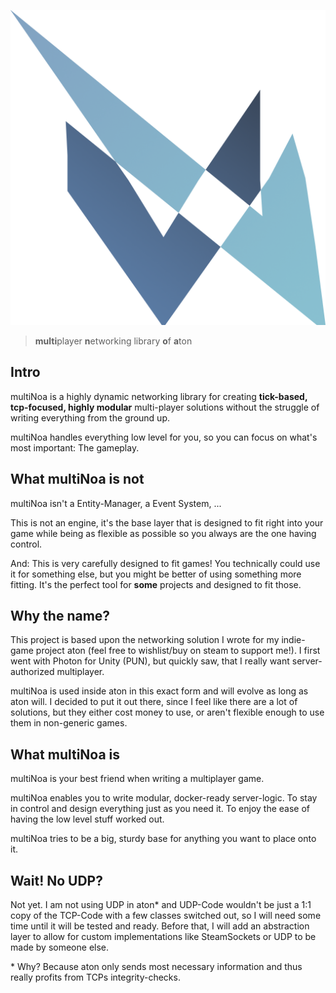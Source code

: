 ![# multiNoa](https://raw.githubusercontent.com/bluewingtitan/multiNOA/master/Resources/LogoSketch2.png?token=AJGYBCA5HKBUXACFYN72AXDBXHBOO)
> **multi**player **n**etworking library **o**f **a**ton


## Intro
multiNoa is a highly dynamic networking library for creating **tick-based, tcp-focused, highly modular** multi-player solutions without the struggle of writing everything from the ground up.

multiNoa handles everything low level for you, so you can focus on what's most important: The gameplay.

## What multiNoa is **not**
multiNoa isn't a Entity-Manager, a Event System, ...

This is not an engine, it's the base layer that is designed to fit right into your game while being as flexible as possible so you always are the one having control.

And: This is very carefully designed to fit games! You technically could use it for something else, but you might be better of using something more fitting.
It's the perfect tool for **some** projects and designed to fit those.

## Why the name?
This project is based upon the networking solution I wrote for my indie-game project aton (feel free to wishlist/buy on steam to support me!). I first went with Photon for Unity (PUN), but quickly saw, that I really want server-authorized multiplayer.

multiNoa is used inside aton in this exact form and will evolve as long as aton will.
I decided to put it out there, since I feel like there are a lot of solutions, but they either cost money to use, or aren't flexible enough to use them in non-generic games.

## What multiNoa is
multiNoa is your best friend when writing a multiplayer game.

multiNoa enables you to write modular, docker-ready server-logic. To stay in control and design everything just as you need it. To enjoy the ease of having the low level stuff worked out.

multiNoa tries to be a big, sturdy base for anything you want to place onto it.

## Wait! No UDP?
Not yet. I am not using UDP in aton* and UDP-Code wouldn't be just a 1:1 copy of the TCP-Code with a few classes switched out, so I will need some time until it will be tested and ready. Before that, I will add an abstraction layer to allow for custom implementations like SteamSockets or UDP to be made by someone else.

\* Why? Because aton only sends most necessary information and thus really profits from TCPs integrity-checks.
